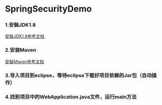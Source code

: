 # SpringSecurityDemo

### 1.安裝JDK1.8
[安裝JDK1.8参考文档](https://www.jianshu.com/p/28af05b521dd)

### 2.安装Maven
[安裝Maven参考文档](https://www.cnblogs.com/liuhongfeng/p/5057827.html)

### 3.导入项目到eclipse，等待eclipse下载好项目依赖的Jar包（自动操作）

### 4.找到项目中的WebApplication.java文件，运行main方法